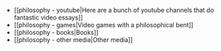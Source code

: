  - [[philosophy - youtube|Here are a bunch of youtube channels that do fantastic video essays]]
 - [[philosophy - games|Video games with a philosophical bent]]
 - [[philosophy - books|Books]]
 - [[philosophy - other media|Other media]]
